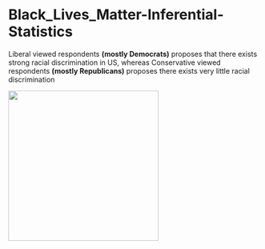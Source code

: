 # Black_Lives_Matter-Inferential-Statistics

Liberal viewed respondents **(mostly Democrats)** proposes that there exists strong racial discrimination in US, whereas Conservative viewed respondents **(mostly Republicans)** proposes there exists very little racial discrimination

<img src="https://user-images.githubusercontent.com/68782458/89497856-c9ff1000-d7da-11ea-9dc9-bdb23c510601.png" width="300" height="300">
